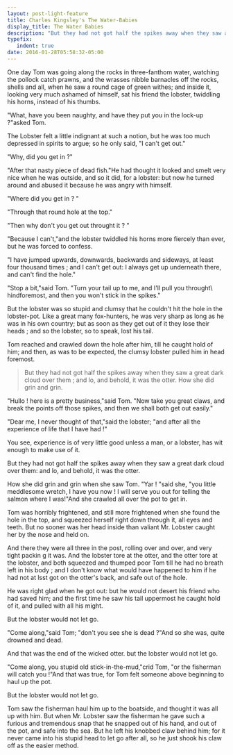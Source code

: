 ```yaml
---
layout: post-light-feature
title: Charles Kingsley's The Water-Babies
display_title: The Water Babies
description: "But they had not got half the spikes away when they saw a great dark cloud over them ; and lo, and behold, it was the otter. How she did grin and grin."
typefix:
   indent: true
date: 2016-01-28T05:58:32-05:00
---
```


<span class = "initial">O</span>ne day Tom was going along the rocks in three-fanthom water, watching the pollock
catch prawns, and the wrasses nibble barnacles off the rocks, shells and all, when he saw a round cage of green withes;  and inside it, looking very much ashamed of himself, sat his friend the lobster, twiddling his horns, instead of his thumbs.

"What, have you been naughty, and have they put you in the lock-up <span class = "question-mark">?</span>"asked Tom.

The Lobster felt a little indignant at such a notion, but he was too much depressed in spirits to argue; so he only said, "I can't get out."

"Why, did you get in <span class = "question-mark">?</span>"

"After that nasty piece of dead fish."He had thought it looked and smelt very nice when he was outside, and so it did, for a lobster: but now he turned around and abused it because he was angry with himself.

"Where did you get in <span class = "question-mark">?</span> "

"Through that round hole at the top."

"Then why don't you get out throught it <span class = "question-mark">?</span> "

"Because I can't,"and the lobster twiddled his horns more fiercely than ever, but he was forced to confess.

"I have jumped upwards, downwards, backwards and sideways, at least four thousand times ; and I can't get out: I always get up underneath there, and can't find the hole."

"Stop a bit,"said Tom. "Turn your tail up to me, and I'll pull you throught\ hindforemost, and then you won't stick in the spikes."

But the lobster was so stupid and clumsy that he couldn't hit the hole in the lobster-pot. Like a great many fox-hunters, he was very sharp as long as he was in his own country; but as soon as they get out of it they lose their heads ; and so the lobster, so to speak, lost his tail.

Tom reached and crawled down the hole after him, till he caught hold of him; and then, as was to be expected, the clumsy lobster pulled him in head foremost.

>But they had not got half the spikes away when they saw a great dark cloud over them ; and lo, and behold, it was the otter. How she did grin and grin.

"Hullo ! here is a pretty business,"said Tom. "Now take you great claws, and break the points off those spikes, and then we shall both get out easily."

"Dear me, I never thought of that,"said the lobster; "and after all the experience of life that I have had !"

You see, experience is of very little good unless a man, or a lobster, has wit enough to make use of it.

But they had not got half the spikes away when they saw a great dark cloud over them: and lo, and behold, it was the otter.

How she did grin and grin when she saw Tom. "Yar ! "said she, "you little meddlesome wretch, I have you now ! I will serve you out for telling the salmon where I was!"And she crawled all over the pot to get in.

Tom was horribly frightened, and still more frightened when she found the hole in the top, and squeezed herself right down through it, all eyes and teeth. But no sooner was her head inside than valiant Mr. Lobster caught her by the nose and held on.

And there they were all three in the post, rolling over and over, and very tight packin g it was. And the lobster tore at the otter, and the otter tore at the lobster, and both squeezed and thumped poor Tom till he had no breath left in his body ; and I don't know what would have happened to him if he had not at lsst got on the otter's back, and safe out of the hole.

He was right glad when he got out: but he would not desert his friend who had saved him; and the first time he saw his tail uppermost he caught hold of it, and pulled with all his might.

But the lobster would not let go.

"Come along,"said Tom; "don't you see she is dead <span class = "question-mark">?</span>"And so she was, quite drowned and dead. 

And that was the end of the wicked otter. but the lobster would not let go.

"Come along, you stupid old stick-in-the-mud,"crid Tom, "or the fisherman will catch you !"And that was true, for Tom felt someone above beginning to haul up the pot.

But the lobster would not let go.

Tom saw the fisherman haul him up to the boatside, and thought it was all up with him. But when Mr. Lobster saw the fisherman he gave such a furious and tremendous snap that he snapped out of his hand, and out of the pot, and safe into the sea. But he left his knobbed claw behind him; for it never came into his stupid head to let go after all, so he just shook his claw off as the easier method.
